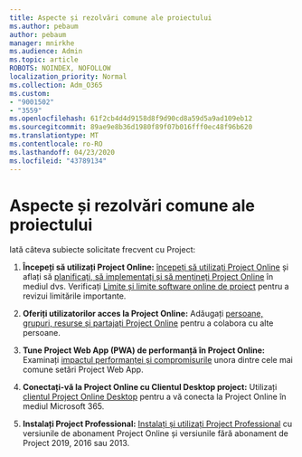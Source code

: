 ```yaml
---
title: Aspecte și rezolvări comune ale proiectului
ms.author: pebaum
author: pebaum
manager: mnirkhe
ms.audience: Admin
ms.topic: article
ROBOTS: NOINDEX, NOFOLLOW
localization_priority: Normal
ms.collection: Adm_O365
ms.custom:
- "9001502"
- "3559"
ms.openlocfilehash: 61f2cb4d4d9158d8f9d90cd8a59d5a9ad109eb12
ms.sourcegitcommit: 89ae9e8b36d1980f89f07b016fff0ec48f96b620
ms.translationtype: MT
ms.contentlocale: ro-RO
ms.lasthandoff: 04/23/2020
ms.locfileid: "43789134"
---
```

# <a name="project-common-issues-and-resolutions"></a>Aspecte și rezolvări comune ale proiectului

Iată câteva subiecte solicitate frecvent cu Project:

1. **Începeți să utilizați Project Online:**  [începeți să utilizați Project Online](https://docs.microsoft.com/ProjectOnline/get-started-with-project-online) și aflați să [planificați, să implementați și să mențineți Project Online](https://docs.microsoft.com/projectonline/project-online) în mediul dvs. Verificați [Limite și limite software online de proiect](https://docs.microsoft.com/ProjectOnline/project-online-software-boundaries-and-limits) pentru a revizui limitările importante.

2. **Oferiți utilizatorilor acces la Project Online:** Adăugați [persoane, grupuri, resurse și partajați Project Online](https://docs.microsoft.com/projectonline/step-2-add-people-to-project-online) pentru a colabora cu alte persoane. 

3. **Tune Project Web App (PWA) de performanță în Project Online:** Examinați [impactul performanței și compromisurile](https://docs.microsoft.com/projectonline/tune-project-online-performance) unora dintre cele mai comune setări Project Web App.

4. **Conectați-vă la Project Online cu Clientul Desktop project:** Utilizați [clientul Project Online Desktop](https://docs.microsoft.com/projectonline/connect-to-project-online-with-the-project-online-desktop-client) pentru a vă conecta la Project Online în mediul Microsoft 365. 

5. **Instalați Project Professional:** [Instalați și utilizați Project Professional](https://support.office.com/article/install-project-7059249b-d9fe-4d61-ab96-5c5bf435f281) cu versiunile de abonament Project Online și versiunile fără abonament de Project 2019, 2016 sau 2013.

